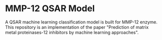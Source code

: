 # MMP-12 QSAR Model

A QSAR machine learning classification model is built for MMP-12 enzyme. This repository is an implementation of the paper "Prediction of matrix metal proteinases-12 inhibitors by machine learning approaches".
